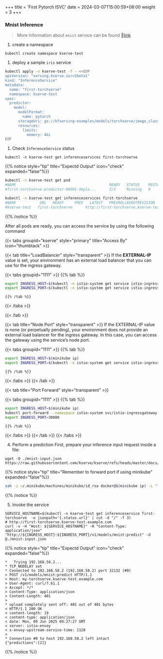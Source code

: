 +++
title = 'First Pytorch ISVC'
date = 2024-03-07T15:00:59+08:00
weight = 3
+++

### Mnist Inference

> More Information about `mnist` service can be found 🔗[link](https://github.com/pytorch/examples/tree/main/mnist)

1. create a namespace
```shell
kubectl create namespace kserve-test
```

1.  deploy a sample `iris` service
```bash
kubectl apply -n kserve-test -f - <<EOF
apiVersion: "serving.kserve.io/v1beta1"
kind: "InferenceService"
metadata:
  name: "first-torchserve"
  namespace: kserve-test
spec:
  predictor:
    model:
      modelFormat:
        name: pytorch
      storageUri: gs://kfserving-examples/models/torchserve/image_classifier/v1
      resources:
        limits:
          memory: 4Gi
EOF
```

1. Check `InferenceService` status
```shell
kubectl -n kserve-test get inferenceservices first-torchserve 
```

{{% notice style="tip" title="Expectd Output" icon="check" expanded="false"%}}

```bash
kubectl -n kserve-test get pod
#NAME                                           READY   STATUS    RESTARTS   AGE
#first-torchserve-predictor-00001-deplo...      2/2     Running   0          25s

kubectl -n kserve-test get inferenceservices first-torchserve
#NAME           URL   READY     PREV   LATEST   PREVROLLEDOUTREVISION   LATESTREADYREVISION   AGE
#kserve-test   first-torchserve      http://first-torchserve.kserve-test.example.com   True           100                              first-torchserve-predictor-00001   2m59s
```

{{% /notice %}}


After all pods are ready, you can access the service by using the following command

{{< tabs groupid="kserve" style="primary" title="Access By" icon="thumbtack" >}}

{{< tab title="LoadBalancer" style="transparent" >}}
  If the <b>EXTERNAL-IP</b> value is set, your environment has an external load balancer that you can use for the ingress gateway.

  {{< tabs groupid="1111" >}}
    {{% tab %}}
  ```bash
  export INGRESS_HOST=$(kubectl -n istio-system get service istio-ingressgateway -o jsonpath='{.status.loadBalancer.ingress[0].ip}')
  export INGRESS_PORT=$(kubectl -n istio-system get service istio-ingressgateway -o jsonpath='{.spec.ports[?(@.name=="http2")].nodePort}')
  ```
    {{% /tab %}}
  {{< /tabs >}}

{{< /tab >}}

{{< tab title="Node Port" style="transparent" >}}
  If the EXTERNAL-IP value is none (or perpetually pending), your environment does not provide an external load balancer for the ingress gateway. In this case, you can access the gateway using the service’s node port.

  {{< tabs groupid="1111" >}}
    {{% tab %}}
  ```bash
  export INGRESS_HOST=$(minikube ip)
  export INGRESS_PORT=$(kubectl -n istio-system get service istio-ingressgateway -o jsonpath='{.spec.ports[?(@.name=="http2")].nodePort}')
  ```
    {{% /tab %}}
  {{< /tabs >}}
{{< /tab >}}

{{< tab title="Port Forward" style="transparent" >}}

  {{< tabs groupid="1111" >}}
    {{% tab %}}
  ```bash
  export INGRESS_HOST=$(minikube ip)
  kubectl port-forward --namespace istio-system svc/istio-ingressgateway 30080:80
  export INGRESS_PORT=30080
  ```
    {{% /tab %}}
  {{< /tabs >}}
{{< /tab >}}
{{< /tabs >}}



4. Perform a prediction
First, prepare your inference input request inside a file:
```shell
wget -O ./mnist-input.json https://raw.githubusercontent.com/kserve/kserve/refs/heads/master/docs/samples/v1beta1/torchserve/v1/imgconv/input.json
```

{{% notice style="tip" title="Remember to forward port if using minikube" expanded="false"%}}

```bash
ssh -i ~/.minikube/machines/minikube/id_rsa docker@$(minikube ip) -L "*:${INGRESS_PORT}:0.0.0.0:${INGRESS_PORT}" -N -f
```

{{% /notice %}}

5. Invoke the service
```shell
SERVICE_HOSTNAME=$(kubectl -n kserve-test get inferenceservice first-torchserve  -o jsonpath='{.status.url}' | cut -d "/" -f 3)
# http://first-torchserve.kserve-test.example.com 
curl -v -H "Host: ${SERVICE_HOSTNAME}" -H "Content-Type: application/json" "http://${INGRESS_HOST}:${INGRESS_PORT}/v1/models/mnist:predict" -d @./mnist-input.json
```

{{% notice style="tip" title="Expectd Output" icon="check" expanded="false"%}}

```plaintext
*   Trying 192.168.58.2...
* TCP_NODELAY set
* Connected to 192.168.58.2 (192.168.58.2) port 32132 (#0)
> POST /v1/models/mnist:predict HTTP/1.1
> Host: my-torchserve.kserve-test.example.com
> User-Agent: curl/7.61.1
> Accept: */*
> Content-Type: application/json
> Content-Length: 401
> 
* upload completely sent off: 401 out of 401 bytes
< HTTP/1.1 200 OK
< content-length: 19
< content-type: application/json
< date: Mon, 09 Jun 2025 09:27:27 GMT
< server: istio-envoy
< x-envoy-upstream-service-time: 1128
< 
* Connection #0 to host 192.168.58.2 left intact
{"predictions":[2]}
```

{{% /notice %}}


